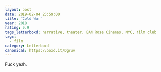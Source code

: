 ```yaml
---
layout: post 
date: 2019-02-04 23:59:00
title: "Cold War"
year: 2018
rating: 0.9
tags_letterboxd: narrative, theater, BAM Rose Cinemas, NYC, film club
tags:
  - film
category: Letterboxd
canonical: https://boxd.it/Dg7uv
---
```


Fuck yeah.
